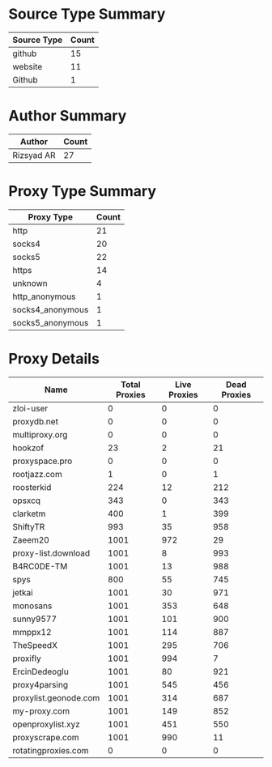 # Source Type Summary

| Source Type | Count |
|-------------|-------|
| github | 15 |
| website | 11 |
| Github | 1 |


# Author Summary

| Author | Count |
|--------|-------|
| Rizsyad AR | 27 |


# Proxy Type Summary

| Proxy Type | Count |
|------------|-------|
| http | 21 |
| socks4 | 20 |
| socks5 | 22 |
| https | 14 |
| unknown | 4 |
| http_anonymous | 1 |
| socks4_anonymous | 1 |
| socks5_anonymous | 1 |


# Proxy Details

| Name | Total Proxies | Live Proxies | Dead Proxies |
|------|---------------|--------------|---------------|
| zloi-user | 0 | 0 | 0 |
| proxydb.net | 0 | 0 | 0 |
| multiproxy.org | 0 | 0 | 0 |
| hookzof | 23 | 2 | 21 |
| proxyspace.pro | 0 | 0 | 0 |
| rootjazz.com | 1 | 0 | 1 |
| roosterkid | 224 | 12 | 212 |
| opsxcq | 343 | 0 | 343 |
| clarketm | 400 | 1 | 399 |
| ShiftyTR | 993 | 35 | 958 |
| Zaeem20 | 1001 | 972 | 29 |
| proxy-list.download | 1001 | 8 | 993 |
| B4RC0DE-TM | 1001 | 13 | 988 |
| spys | 800 | 55 | 745 |
| jetkai | 1001 | 30 | 971 |
| monosans | 1001 | 353 | 648 |
| sunny9577 | 1001 | 101 | 900 |
| mmppx12 | 1001 | 114 | 887 |
| TheSpeedX | 1001 | 295 | 706 |
| proxifly | 1001 | 994 | 7 |
| ErcinDedeoglu | 1001 | 80 | 921 |
| proxy4parsing | 1001 | 545 | 456 |
| proxylist.geonode.com | 1001 | 314 | 687 |
| my-proxy.com | 1001 | 149 | 852 |
| openproxylist.xyz | 1001 | 451 | 550 |
| proxyscrape.com | 1001 | 990 | 11 |
| rotatingproxies.com | 0 | 0 | 0 |

